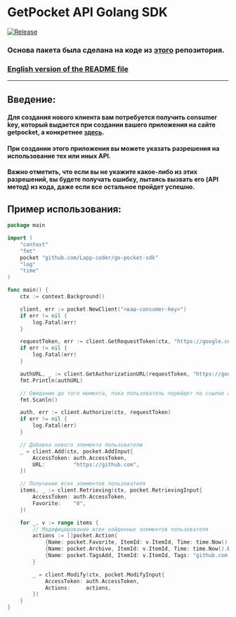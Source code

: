 # GetPocket API Golang SDK

[![Release](https://img.shields.io/badge/release-v1.0.2-blue)](https://github.com/Lapp-coder/go-pocket-sdk/releases)

### Основа пакета была сделана на коде из [этого](https://github.com/zhashkevych/go-pocket-sdk) репозитория.

### [English version of the README file](README.md)

***

## Введение:
#### Для создания нового клиента вам потребуется получить consumer key, который выдается при создании вашего приложения на сайте getpocket, а конкретнее [здесь](https://getpocket.com/developer/apps/new). 
#### При создании этого приложения вы можете указать разрешения на использование тех или иных API. 
#### Важно отметить, что если вы не укажите какое-либо из этих разрешений, вы будете получать ошибку, пытаясь вызвать его (API метод) из кода, даже если все остальное пройдет успешно.

## Пример использования:
```go
package main

import (
	"context"
	"fmt"
	pocket "github.com/Lapp-coder/go-pocket-sdk"
	"log"
	"time"
)

func main() {
	ctx := context.Background()

	client, err := pocket.NewClient("<ваш-consumer-key>")
	if err != nil {
		log.Fatal(err)
	}

	requestToken, err := client.GetRequestToken(ctx, "https://google.com", "")
	if err != nil {
		log.Fatal(err)
	}

	authURL, _ := client.GetAuthorizationURL(requestToken, "https://google.com")
	fmt.Println(authURL)

	// Ожидание до того момента, пока пользователь перейдет по ссылке авторизации и предоставит права приложению.
	fmt.Scanln()

	auth, err := client.Authorize(ctx, requestToken)
	if err != nil {
		log.Fatal(err)
	}

	// Добавка нового элемента пользователю
	_ = client.Add(ctx, pocket.AddInput{
		AccessToken: auth.AccessToken,
		URL:         "https://github.com",
	})

	// Получение всех элементов пользователя
	items, _ := client.Retrieving(ctx, pocket.RetrievingInput{
		AccessToken: auth.AccessToken,
		Favorite:    "0",
	})

	for _, v := range items {
		// Модифицирование всех найденных элементов пользователя
		actions := []pocket.Action{
			{Name: pocket.Favorite, ItemId: v.ItemId, Time: time.Now().Unix()},
			{Name: pocket.Archive, ItemId: v.ItemId, Time: time.Now().Unix()},
			{Name: pocket.TagsAdd, ItemId: v.ItemId, Tags: "github.com, github, system-version-control"},
		}

		_ = client.Modify(ctx, pocket.ModifyInput{
			AccessToken: auth.AccessToken,
			Actions:     actions,
		})
	}
}
```
